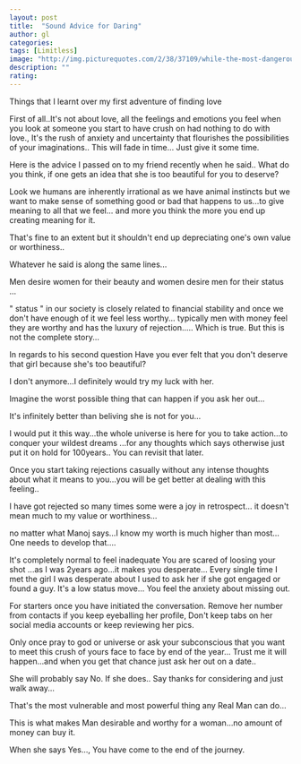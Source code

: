 ```yaml
---
layout: post
title:  "Sound Advice for Daring"
author: gl
categories:
tags: [Limitless]
image: "http://img.picturequotes.com/2/38/37109/while-the-most-dangerous-person-in-the-world-is-a-person-with-nothing-to-lose-the-most-powerful-quote-1.jpg"
description: ""
rating: 
---
```


Things that I learnt over my first adventure of finding love

First of all..It's not about love, all the feelings and emotions you feel when you look at someone you start to have crush on had nothing to do with love., It's the rush of anxiety and uncertainty that flourishes the possibilities of your imaginations.. This will fade in time... Just give it some time.

Here is the advice I passed on to my friend recently when he said..
What do you think, if one gets an idea that she is too beautiful for you to deserve?

Look we humans are inherently irrational as we have animal instincts but we want to make sense of something good or bad that happens to us...to give meaning to all that we feel... and more you think the more you end up creating meaning for it.

That's fine to an extent but it shouldn't end up depreciating one's own value or worthiness..

Whatever he said is along the same lines...

Men desire women for their beauty and women desire men for their status ...

" status " in our society is closely related to financial stability and once we don't have enough of it we feel less worthy... typically men with money feel they are worthy and has the luxury of rejection..... 
Which is true.
But this is not the complete story...

In regards to his second question
Have you ever felt that you don't deserve that girl because she's too beautiful?

I don't anymore...I definitely would try my luck with her.

Imagine the worst possible thing that can happen if you ask her out... 

It's infinitely better than beliving she is not for you...

I would put it this way...the whole universe is here for you to take action...to conquer your wildest dreams ...for any thoughts which says otherwise just put it on hold for 100years..
You can revisit that later.


Once you start taking rejections casually without any intense thoughts about what it means to you...you will be get better at dealing with this feeling..

I have got rejected so many times some were a joy in retrospect... it doesn't mean much to my value or worthiness...

no matter what Manoj says...I know my worth is much higher than most...
One needs to develop that....

It's completely normal to feel inadequate
You are scared of loosing your shot ...as I was 2years ago...it makes you desperate...
Every single time I met the girl I was desperate about I used to ask her if she got engaged or found a guy.
It's a low status move... You feel the anxiety about missing out.


For starters once you have initiated the conversation.
Remove her number from contacts if you keep eyeballing her profile,
Don't keep tabs on her social media accounts or keep reviewing her pics.


Only once pray to god or universe or ask your subconscious that you want to meet this crush of yours face to face by end of the year...
Trust me it will happen...and when you get that chance just ask her out on a date..


She will probably say No.
If she does..
Say thanks for considering and just walk away...

That's the most vulnerable and most powerful thing any Real Man can do...

This is what makes Man desirable and worthy for a woman...no amount of money can buy it.

When she says Yes..., You have come to the end of the journey.

